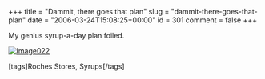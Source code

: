 +++
title = "Dammit, there goes that plan"
slug = "dammit-there-goes-that-plan"
date = "2006-03-24T15:08:25+00:00"
id = 301
comment = false
+++

My genius syrup-a-day plan foiled.

[![Image022](http://static.flickr.com/38/117198423_0af4a2a46f.jpg)](http://www.flickr.com/photos/bandon1/117198423/ "Photo Sharing")

[tags]Roches Stores, Syrups[/tags]
